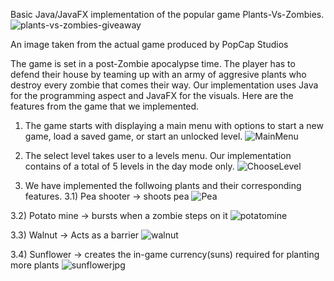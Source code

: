 Basic Java/JavaFX implementation of the popular game Plants-Vs-Zombies.
![plants-vs-zombies-giveaway](https://user-images.githubusercontent.com/46717101/123502289-ec0ab680-d668-11eb-953c-795cbce2566f.png)

An image taken from the actual game produced by PopCap Studios


The game is set in a post-Zombie apocalypse time. The player has to defend their house by teaming up with an army of aggresive plants who destroy every zombie that comes their way. 
Our implementation uses Java for the programming aspect and JavaFX for the visuals. Here are the features from the game that we implemented.
1) The game starts with displaying a main menu with options to start a new game, load a saved game, or start an unlocked level.
![MainMenu](https://user-images.githubusercontent.com/46717101/123502501-87505b80-d66a-11eb-8b67-817277742762.jpeg)


2) The select level takes user to a levels menu. Our implementation contains of a total of 5 levels in the day mode only.
![ChooseLevel](https://user-images.githubusercontent.com/46717101/123502544-d4ccc880-d66a-11eb-852c-a559699e3d82.jpeg)


3) We have implemented the follwoing plants and their corresponding features.
  3.1) Pea shooter -> shoots pea
  ![Pea](https://user-images.githubusercontent.com/46717101/123502570-0f366580-d66b-11eb-8a36-0f60e81c73a2.gif)
  
  3.2) Potato mine -> bursts when a zombie steps on it
  ![potatomine](https://user-images.githubusercontent.com/46717101/123502580-2bd29d80-d66b-11eb-9bd2-699a64ab17c4.png)
  
  3.3) Walnut -> Acts as a barrier 
  ![walnut](https://user-images.githubusercontent.com/46717101/123502599-473da880-d66b-11eb-9128-42b8a6355fd1.png)
  
  3.4) Sunflower -> creates the in-game currency(suns) required for planting more plants
  ![sunflowerjpg](https://user-images.githubusercontent.com/46717101/123502624-78b67400-d66b-11eb-8e1b-d95ba4700dfd.jpeg)



